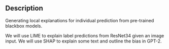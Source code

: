 ## Description 

Generating local explanations for individual prediction from pre-trained blackbox models. 

We will use LIME to explain label predictions from ResNet34 given an image input.
We will use SHAP to explain some text and outline the bias in GPT-2.

